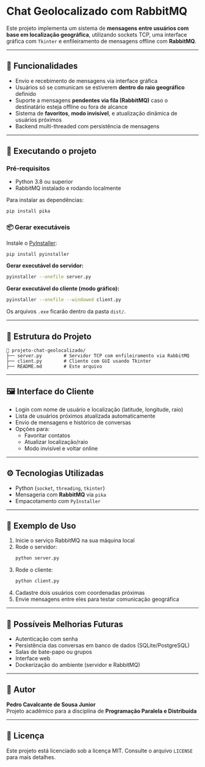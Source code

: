 # Chat Geolocalizado com RabbitMQ

Este projeto implementa um sistema de **mensagens entre usuários com base em localização geográfica**, utilizando sockets TCP, uma interface gráfica com `Tkinter` e enfileiramento de mensagens offline com **RabbitMQ**.

---

## 📌 Funcionalidades

- Envio e recebimento de mensagens via interface gráfica
- Usuários só se comunicam se estiverem **dentro do raio geográfico** definido
- Suporte a mensagens **pendentes via fila (RabbitMQ)** caso o destinatário esteja offline ou fora de alcance
- Sistema de **favoritos**, **modo invisível**, e atualização dinâmica de usuários próximos
- Backend multi-threaded com persistência de mensagens

---

## 🚀 Executando o projeto

### Pré-requisitos

- Python 3.8 ou superior
- RabbitMQ instalado e rodando localmente

Para instalar as dependências:
```bash
pip install pika
```

### 📦 Gerar executáveis

Instale o [PyInstaller](https://www.pyinstaller.org/):
```bash
pip install pyinstaller
```

**Gerar executável do servidor:**
```bash
pyinstaller --onefile server.py
```

**Gerar executável do cliente (modo gráfico):**
```bash
pyinstaller --onefile --windowed client.py
```

Os arquivos `.exe` ficarão dentro da pasta `dist/`.

---

## 🧠 Estrutura do Projeto

```
📁 projeto-chat-geolocalizado/
├── server.py        # Servidor TCP com enfileiramento via RabbitMQ
├── client.py        # Cliente com GUI usando Tkinter
├── README.md        # Este arquivo
```

---

## 🖼️ Interface do Cliente

- Login com nome de usuário e localização (latitude, longitude, raio)
- Lista de usuários próximos atualizada automaticamente
- Envio de mensagens e histórico de conversas
- Opções para:
  - Favoritar contatos
  - Atualizar localização/raio
  - Modo invisível e voltar online

---

## ⚙️ Tecnologias Utilizadas

- Python (`socket`, `threading`, `tkinter`)
- Mensageria com **RabbitMQ** via `pika`
- Empacotamento com `PyInstaller`

---

## 🧪 Exemplo de Uso

1. Inicie o serviço RabbitMQ na sua máquina local
2. Rode o servidor:
   ```bash
   python server.py
   ```
3. Rode o cliente:
   ```bash
   python client.py
   ```
4. Cadastre dois usuários com coordenadas próximas
5. Envie mensagens entre eles para testar comunicação geográfica

---

## 🔧 Possíveis Melhorias Futuras

- Autenticação com senha
- Persistência das conversas em banco de dados (SQLite/PostgreSQL)
- Salas de bate-papo ou grupos
- Interface web
- Dockerização do ambiente (servidor e RabbitMQ)

---

## 👤 Autor

**Pedro Cavalcante de Sousa Junior**  
Projeto acadêmico para a disciplina de **Programação Paralela e Distribuída**

---

## 📄 Licença

Este projeto está licenciado sob a licença MIT. Consulte o arquivo `LICENSE` para mais detalhes.
